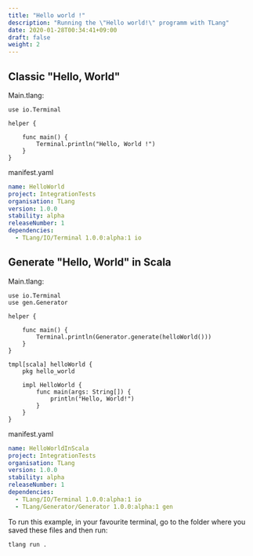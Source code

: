 ```yaml
---
title: "Hello world !"
description: "Running the \"Hello world!\" programm with TLang"
date: 2020-01-28T00:34:41+09:00
draft: false
weight: 2
---
```


## Classic "Hello, World"

Main.tlang:
```tlang
use io.Terminal

helper {

    func main() {
        Terminal.println("Hello, World !")
    }
}
```

manifest.yaml
```yaml
name: HelloWorld
project: IntegrationTests
organisation: TLang
version: 1.0.0
stability: alpha
releaseNumber: 1
dependencies:
  - TLang/IO/Terminal 1.0.0:alpha:1 io
```

## Generate "Hello, World" in Scala

Main.tlang:
```tlang
use io.Terminal
use gen.Generator

helper {

    func main() {
        Terminal.println(Generator.generate(helloWorld()))
    }
}

tmpl[scala] helloWorld {
    pkg hello_world

    impl HelloWorld {
        func main(args: String[]) {
            println("Hello, World!")
        }
    }
}
```

manifest.yaml
```yaml
name: HelloWorldInScala
project: IntegrationTests
organisation: TLang
version: 1.0.0
stability: alpha
releaseNumber: 1
dependencies:
  - TLang/IO/Terminal 1.0.0:alpha:1 io
  - TLang/Generator/Generator 1.0.0:alpha:1 gen
```

To run this example, in your favourite terminal, go to the folder where you saved these files and then run:
```shell
tlang run .
```